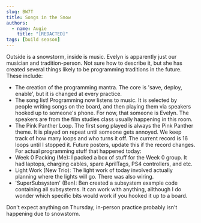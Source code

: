 ```yaml
---
slug: BW7T
title: Songs in the Snow
authors:
  - name: Augie
    title: "[REDACTED]"
tags: [build season]
---
```


Outside is a snowstorm, inside is music. Evelyn is apparently just our musician and tradition-person. Not sure how to describe it, but she has created several things likely to be programming traditions in the future. These include:
* The creation of the programming mantra. The core is 'save, deploy, enable', but it is changed at every practice.
* The song list! Programming now listens to music. It is selected by people writing songs on the board, and then playing them via speakers hooked up to someone's phone. For now, that someone is Evelyn. The speakers are from the film studies class usually happening in this room. 
* The Pink Panther Loop. The first song played is always the Pink Panther theme. It is played on repeat until someone gets annoyed. We keep track of how many loops and who turns it off. The current record is 16 loops until I stopped it. Future posters, update this if the record changes. 
For actual programming stuff that happened today:
* Week 0 Packing (Me): I packed a box of stuff for the Week 0 group. It had laptops, charging cables, spare AprilTags, PS4 controllers, and etc. 
* Light Work (New Trio): The light work of today involved actually planning where the lights will go. There was also wiring.
* 'SuperSubsystem' (Ben): Ben created a subsystem example code containing all subsystems. It can work with anything, allthough I do wonder which specific bits would work if you hooked it up to a board.

Don't expect anything on Thursday, in-person practice probably isn't happening due to snowstorm.